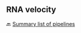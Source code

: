 ## RNA velocity










🔙 [Summary list of pipelines](https://github.com/RCHENLAB/dry-lab-standard/wiki)
